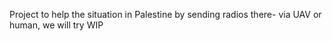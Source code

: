 Project to help the situation in Palestine by sending radios there- via UAV or human, we will try
WIP
